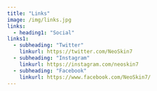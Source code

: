 ```yaml
---
title: "Links"
image: /img/links.jpg
links:
  - heading1: "Social"
links1:
  - subheading: "Twitter"
    linkurl: https://twitter.com/NeoSkin7
  - subheading: "Instagram"
    linkurl: https://instagram.com/neoskin7
  - subheading: "Facebook"
    linkurl: https://www.facebook.com/NeoSkin7/
---
```

